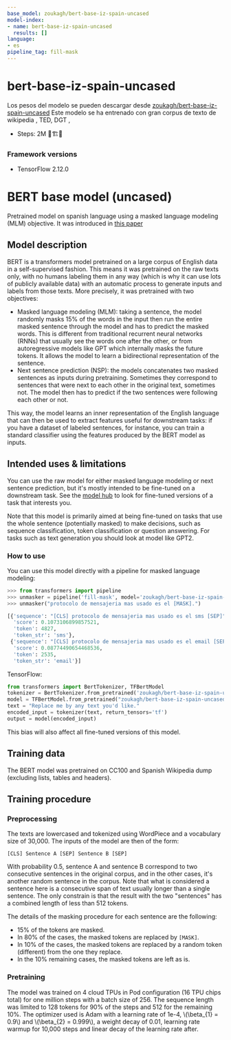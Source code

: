```yaml
---
base_model: zoukagh/bert-base-iz-spain-uncased
model-index:
- name: bert-base-iz-spain-uncased
  results: []
language:
- es
pipeline_tag: fill-mask
---
```

  
<!-- This model card has been generated automatically according to the information Keras had access to. You should
probably proofread and complete it, then remove this comment. -->

# bert-base-iz-spain-uncased
Los pesos del modelo se pueden descargar desde  [zoukagh/bert-base-iz-spain-uncased](https://huggingface.co/zoukagh/bert-base-iz-spain-uncased)
Este modelo se ha entrenado con gran corpus de texto de wikipedia , TED, DGT , 

- Steps: 2M 👷🏗️🚧

### Framework versions
- TensorFlow 2.12.0
# BERT base model (uncased)

Pretrained model on spanish language using a masked language modeling (MLM) objective. It was introduced in
[this paper](https://arxiv.org/abs/1810.04805) 

## Model description

BERT is a transformers model pretrained on a large corpus of English data in a self-supervised fashion. This means it
was pretrained on the raw texts only, with no humans labeling them in any way (which is why it can use lots of
publicly available data) with an automatic process to generate inputs and labels from those texts. More precisely, it
was pretrained with two objectives:

- Masked language modeling (MLM): taking a sentence, the model randomly masks 15% of the words in the input then run
  the entire masked sentence through the model and has to predict the masked words. This is different from traditional
  recurrent neural networks (RNNs) that usually see the words one after the other, or from autoregressive models like
  GPT which internally masks the future tokens. It allows the model to learn a bidirectional representation of the
  sentence.
- Next sentence prediction (NSP): the models concatenates two masked sentences as inputs during pretraining. Sometimes
  they correspond to sentences that were next to each other in the original text, sometimes not. The model then has to
  predict if the two sentences were following each other or not.

This way, the model learns an inner representation of the English language that can then be used to extract features
useful for downstream tasks: if you have a dataset of labeled sentences, for instance, you can train a standard
classifier using the features produced by the BERT model as inputs.


## Intended uses & limitations

You can use the raw model for either masked language modeling or next sentence prediction, but it's mostly intended to
be fine-tuned on a downstream task. See the [model hub](https://huggingface.co/models?filter=bert) to look for
fine-tuned versions of a task that interests you.

Note that this model is primarily aimed at being fine-tuned on tasks that use the whole sentence (potentially masked)
to make decisions, such as sequence classification, token classification or question answering. For tasks such as text
generation you should look at model like GPT2.

### How to use

You can use this model directly with a pipeline for masked language modeling:

```python
>>> from transformers import pipeline
>>> unmasker = pipeline('fill-mask', model='zoukagh/bert-base-iz-spain-uncased')
>>> unmasker("protocolo de mensajeria mas usado es el [MASK].")

[{'sequence': "[CLS] protocolo de mensajeria mas usado es el sms [SEP]",
  'score': 0.1073106899857521,
  'token': 4827,
  'token_str': 'sms'},
 {'sequence': "[CLS] protocolo de mensajeria mas usado es el email [SEP]",
  'score': 0.08774490654468536,
  'token': 2535,
  'token_str': 'email'}]
```


 TensorFlow:

```python
from transformers import BertTokenizer, TFBertModel
tokenizer = BertTokenizer.from_pretrained('zoukagh/bert-base-iz-spain-uncased')
model = TFBertModel.from_pretrained("zoukagh/bert-base-iz-spain-uncased")
text = "Replace me by any text you'd like."
encoded_input = tokenizer(text, return_tensors='tf')
output = model(encoded_input)
```

This bias will also affect all fine-tuned versions of this model.

## Training data

The BERT model was pretrained on CC100 and Spanish Wikipedia dump (excluding lists, tables and
headers).

## Training procedure

### Preprocessing

The texts are lowercased and tokenized using WordPiece and a vocabulary size of 30,000. The inputs of the model are
then of the form:

```
[CLS] Sentence A [SEP] Sentence B [SEP]
```

With probability 0.5, sentence A and sentence B correspond to two consecutive sentences in the original corpus, and in
the other cases, it's another random sentence in the corpus. Note that what is considered a sentence here is a
consecutive span of text usually longer than a single sentence. The only constrain is that the result with the two
"sentences" has a combined length of less than 512 tokens.

The details of the masking procedure for each sentence are the following:
- 15% of the tokens are masked.
- In 80% of the cases, the masked tokens are replaced by `[MASK]`.
- In 10% of the cases, the masked tokens are replaced by a random token (different) from the one they replace.
- In the 10% remaining cases, the masked tokens are left as is.

### Pretraining

The model was trained on 4 cloud TPUs in Pod configuration (16 TPU chips total) for one million steps with a batch size
of 256. The sequence length was limited to 128 tokens for 90% of the steps and 512 for the remaining 10%. The optimizer
used is Adam with a learning rate of 1e-4, \\(\beta_{1} = 0.9\\) and \\(\beta_{2} = 0.999\\), a weight decay of 0.01,
learning rate warmup for 10,000 steps and linear decay of the learning rate after.


